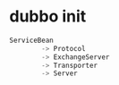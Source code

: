 # dubbo init

```java
ServiceBean
        -> Protocol
        -> ExchangeServer
        -> Transporter
        -> Server
```
